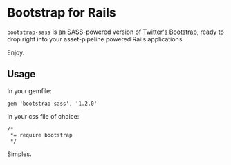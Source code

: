 # Bootstrap for Rails

`bootstrap-sass` is an SASS-powered version of [Twitter's Bootstrap](http://github.com/twitter/bootstrap), ready to drop right into your asset-pipeline powered Rails applications.

Enjoy.

## Usage

In your gemfile:

    gem 'bootstrap-sass', '1.2.0'

In your css file of choice:

    /*
     *= require bootstrap
     */

Simples.

